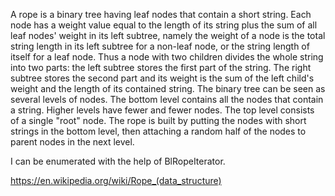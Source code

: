 A rope is a binary tree having leaf nodes that contain a short string. Each node has a weight value equal to the length of its string plus the sum of all leaf nodes' weight in its left subtree, namely the weight of a node is the total string length in its left subtree for a non-leaf node, or the string length of itself for a leaf node. Thus a node with two children divides the whole string into two parts: the left subtree stores the first part of the string. The right subtree stores the second part and its weight is the sum of the left child's weight and the length of its contained string.
The binary tree can be seen as several levels of nodes. The bottom level contains all the nodes that contain a string. Higher levels have fewer and fewer nodes. The top level consists of a single "root" node. The rope is built by putting the nodes with short strings in the bottom level, then attaching a random half of the nodes to parent nodes in the next level.

I can be enumerated with the help of BlRopeIterator.

https://en.wikipedia.org/wiki/Rope_(data_structure)



